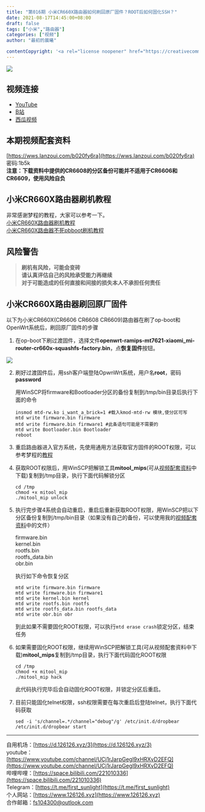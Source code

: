 ```yaml
---
title: "第016期 小米CR660X路由器如何刷回原厂固件？ROOT后如何固化SSH？"
date: 2021-08-17T14:45:00+08:00
draft: false
tags: ["小米","路由器"]
categories: ["视频"]
author: "最初的晨曦"

contentCopyright: '<a rel="license noopener" href="https://creativecommons.org/licenses/by-nc-sa/4.0/deed.zh" target="_blank">本文章采用 CC BY-NC-SA 4.0 许可协议</a>'
---
```


![](../../images/016/0.jpg)

## 视频连接

- [YouTube](https://www.youtube.com/watch?v=Y_l_9N3xh24)
- [B站](https://www.bilibili.com/video/BV1Sy4y1V7td/)
- [西瓜视频](https://www.ixigua.com/6998009846197191176)

## 本期视频配套资料

[https://wws.lanzoui.com/b020fy6ra](https://wws.lanzoui.com/b020fy6ra)   密码:1b5k  
**注意：下载资料中提供的CR6608的分区备份可能并不适用于CR6606和CR6609，使用风险自负**

## 小米CR660X路由器刷机教程

非常感谢梦程的教程，大家可以参考一下。  
[小米CR660X路由器刷机教程](https://www.openthing.cn/index.php/archives/106/ )  
[小米CR660X路由器不死pbboot刷机教程](https://www.openthing.cn/index.php/archives/109/)

## 风险警告

>**刷机有风险，可能会变砖**  
>**请认真评估自己的风险承受能力再继续**  
>**对于可能造成的任何直接和间接的损失本人不承担任何责任**

## 小米CR660X路由器刷回原厂固件

以下为小米CR660X(CR6606 CR6608 CR6609)路由器在刷了op-boot和OpenWrt系统后，刷回原厂固件的步骤

1. 在op-boot下刷过渡固件，选择文件**openwrt-ramips-mt7621-xiaomi_mi-router-cr660x-squashfs-factory.bin**，点**恢复固件**按钮。

![](../../images/016/pb-boot.jpg)

2. 刷好过渡固件后，用ssh客户端登陆OpwnWrt系统，用户名**root**，密码**password**

	用WinSCP将firmware和Bootloader分区的备份复制到/tmp/bin目录后执行下面的命令
	
	```
	insmod mtd-rw.ko i_want_a_brick=1 #载入kmod-mtd-rw 模块,使分区可写
	mtd write firmware.bin firmware
	mtd write firmware.bin firmware1 #此条语句可能是不需要的
	mtd write Bootloader.bin Bootloader
	reboot
	```
	
3. 重启路由器进入官方系统，先使用通用方法获取官方固件的ROOT权限，可以参考梦程的[教程](/post/016/#%E5%B0%8F%E7%B1%B3cr660x%E8%B7%AF%E7%94%B1%E5%99%A8%E5%88%B7%E6%9C%BA%E6%95%99%E7%A8%8B)

	
	
4. 获取ROOT权限后，用WinSCP把解锁工具**mitool_mips**(可从[视频配套资料](/post/016/#%E6%9C%AC%E6%9C%9F%E8%A7%86%E9%A2%91%E9%85%8D%E5%A5%97%E8%B5%84%E6%96%99)中下载)复制到/tmp目录，执行下面代码解锁分区

    ```
    cd /tmp
    chmod +x mitool_mip
    ./mitool_mip unlock
    ```

5. 执行完步骤4系统会自动重启，重启后重新获取ROOT权限，用WinSCP把以下分区备份复制到/tmp/bin目录（如果没有自己的备份，可以使用我的[视频配套资料](/post/016/#%E6%9C%AC%E6%9C%9F%E8%A7%86%E9%A2%91%E9%85%8D%E5%A5%97%E8%B5%84%E6%96%99)中的文件）

    firmware.bin  
    kernel.bin  
    rootfs.bin  
    rootfs_data.bin  
    obr.bin 

    执行如下命令恢复分区

    ```
    mtd write firmware.bin firmware
    mtd write firmware.bin firmware1
    mtd write kernel.bin kernel
    mtd write rootfs.bin rootfs
    mtd write rootfs_data.bin rootfs_data
    mtd write obr.bin obr
    ```
    到此如果不需要固化ROOT权限，可以执行`mtd erase crash`锁定分区，结束任务

6. 如果需要固化ROOT权限，继续用WinSCP把解锁工具(可从视频配套资料中下载)**mitool_mips**复制到/tmp目录，执行下面代码固化ROOT权限

    ```
    cd /tmp
    chmod +x mitool_mip
    ./mitool_mip hack
    ```
    此代码执行完毕后会自动固化ROOT权限，并锁定分区后重启。

7. 目前只能固化telnet权限，ssh权限需要在每次重启后登陆telnet，执行下面代码获取

    ```
	sed -i 's/channel=.*/channel="debug"/g' /etc/init.d/dropbear
	/etc/init.d/dropbear start
    ```
---

自用机场：[https://d.126126.xyz/3](https://d.126126.xyz/3)  
youtube：[https://www.youtube.com/channel/UCj1rJarpGegl9xHRXvD2EFQ](https://www.youtube.com/channel/UCj1rJarpGegl9xHRXvD2EFQ)  
哔哩哔哩：[https://space.bilibili.com/221010336](https://space.bilibili.com/221010336)  
Telegram：[https://t.me/first_sunlight](https://t.me/first_sunlight)  
个人网站：[https://www.126126.xyz](https://www.126126.xyz)  
合作邮箱：fs104300@outlook.com
